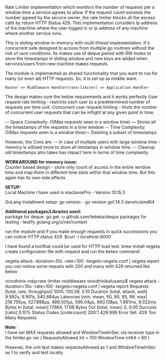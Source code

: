 Rate Limiter implementation which monitors the number of requests per a window time a service agrees to allow. If the request count exceeds the number agreed by the service owner, the rate limiter blocks all the excess calls by return HTTP Status 429. This implementation considers Ip address of the machine where the user logged in or ip address of any machine where another service runs.

This is sliding window in-memory with multi thread implementation. It's concurrent safe designed to access from multiple go routines without the risk of race conditions. Its makes use of deque paired with RW mutex to store the timestamps in sliding window and new keys are added when services/users from new machine makes requests.

The module is implemented as shared functionality that you want to run for many (or even all) HTTP requests. So, it is set up as middle ware.

```
Router => Middleware Handler(rate-limiter) => Application Handler
```

The design makes sure the below requirements and it works perfectly User request rate limiting - restricts each user to a predetermined number of requests per time unit. Concurrent user request limiting - limits the number of concurrent user requests that can be inflight at any given point in time.

-- Space Complexity: O(Max requests seen in a window time) — Stores all the timestamps of the requests in a time window -- Time Complexity: O(Max requests seen in a window time)— Deleting a subset of timestamps

However, the Cons are: -- In case of multiple users with large window time - memory is utilized more to store all timstamps in window time. -- Cleanup old timestamps also takes has impact here in terms of time complexity.

**WORKAROUND for memory issue:**  
Counter based design - store only count of access in the entire window time and map them in different time slots within that window time. But this again has its own side effects.

**SETUP:**  
Local Machine I have used is macbookPro - Version 10.15.3

GoLang installment setup: go version - go version go1.14.3 darwin/amd64

**Additional packages/Libraries used:**  
package for deque: go get -u github.com/tebeka/deque packages for testing : testify golang.org/x/net/context

run the module and if you make enough requests in quick successions you can notice HTTP status 429. $curl -i localhost:4000

I have found a toolthat could be used for HTTP load test. brew install vegeta create configuration file with request and run the belwo command

vegeta attack -duration=10s -rate=100 -targets=vegeta.conf | vegeta report you can notice some requets with 200 and many with 429 returned like belwo

vinodhinis-mbp:rate-limiter-middleware vinodhinibalusamy$ vegeta attack -duration=10s -rate=100 -targets=vegeta.conf | vegeta report Requests [total, rate, throughput] 1000, 100.09, 0.10 Duration [total, attack, wait] 9.992s, 9.991s, 540.884µs Latencies [min, mean, 50, 90, 95, 99, max] 218.756µs, 527.888µs, 489.501µs, 596.04µs, 660.138µs, 1.661ms, 9.022ms Bytes In [total, mean] 17984, 17.98 Bytes Out [total, mean] 0, 0.00 Success [ratio] 0.10% Status Codes [code:count] 200:1 429:999
Error Set: 429 Too Many Requests

**Note:**  
I have set MAX requests allowed and WindowTimeInSec via receiver type in the limiter.go var ( RequestsAllowed int = 100 WindowTime int64 = 60 )

However, the unit test makes requestsAllowed as 1 and WindowTimeInSec as 1 to verify and test locally.
